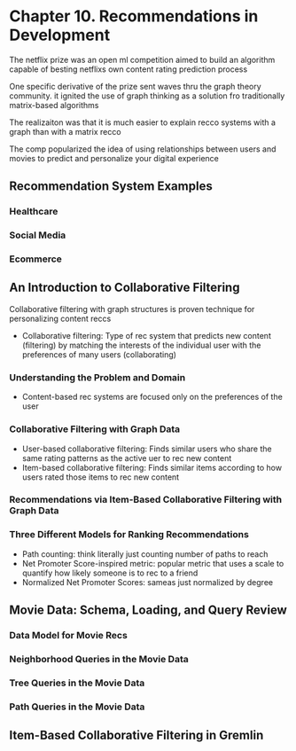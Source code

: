 # Chapter 10. Recommendations in Development

The netflix prize was an open ml competition aimed to build an algorithm capable of besting netflixs own content rating prediction process

One specific derivative of the prize sent waves thru the graph theory community. it ignited the use of graph thinking as a solution fro traditionally matrix-based algorithms

The realizaiton was that it is much easier to explain recco systems with a graph than with a matrix recco

The comp popularized the idea of using relationships between users and movies to predict and personalize your digital experience

## Recommendation System Examples

### Healthcare

### Social Media

### Ecommerce

## An Introduction to Collaborative Filtering

Collaborative filtering with graph structures is proven technique for personalizing content reccs

- Collaborative filtering: Type of rec system that predicts new content (filtering) by matching the interests of the individual user with the preferences of many users (collaborating)

### Understanding the Problem and Domain

- Content-based rec systems are focused only on the preferences of the user

### Collaborative Filtering with Graph Data

- User-based collaborative filtering: Finds similar users who share the same rating patterns as the active uer to rec new content
- Item-based collaborative filtering: Finds similar items according to how users rated those items to rec new content

### Recommendations via Item-Based Collaborative Filtering with Graph Data

### Three Different Models for Ranking Recommendations

- Path counting: think literally just counting number of paths to reach
- Net Promoter Score-inspired metric: popular metric that uses a scale to quantify how likely someone is to rec to a friend
- Normalized Net Promoter Scores: sameas just normalized by degree

## Movie Data: Schema, Loading, and Query Review

### Data Model for Movie Recs

### Neighborhood Queries in the Movie Data

### Tree Queries in the Movie Data

### Path Queries in the Movie Data

## Item-Based Collaborative Filtering in Gremlin
